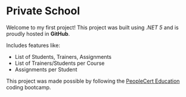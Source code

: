 # Private School

Welcome to my first project! This project was built using *.NET 5* and is proudly hosted in **GitHub**.

Includes features like:

- List of Students, Trainers, Assignments
- List of Trainers/Students per Course
- Assignments per Student

This project was made possible by following the [PeopleCert Education](https://peoplecert.org) coding bootcamp.
